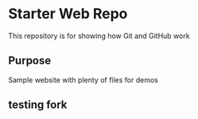 # Starter Web Repo

This repository is for showing how Git and GitHub work

## Purpose

Sample website with plenty of files for demos

## testing fork
